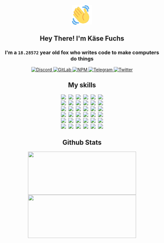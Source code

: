 <div><p align=center><img src=./resources/images/wave.gif width=64px height=64px></p><h2 align=center>Hey There! I'm Käse Fuchs</h2><h3 align=center>I'm a <code>18.28572</code> year old fox who writes code to make computers do things</h3><p align=center><a href=https://discord.com/users/507526681125322772><img alt=Discord src="https://img.shields.io/badge/Discord-5865F2?logo=discord&logoColor=white&style=flat-square#7b16e12af2c98d529d6f57dabe4bd031"> </a><a href=https://gitlab.com/kasefuchs><img alt=GitLab src="https://img.shields.io/badge/GitLab-330F63?logo=gitlab&logoColor=white&style=flat-square#7b16e12af2c98d529d6f57dabe4bd031"> </a><a href=https://npmjs.com/~kasefuchs><img alt=NPM src="https://img.shields.io/badge/NPM-CB3837?logo=npm&logoColor=white&style=flat-square#7b16e12af2c98d529d6f57dabe4bd031"> </a><a href=https://t.me/kasefuchs><img alt=Telegram src="https://img.shields.io/badge/Telegram-2CA5E0?logo=telegram&logoColor=white&style=flat-square#7b16e12af2c98d529d6f57dabe4bd031"> </a><a href=https://twitter.com/kasefuchs><img alt=Twitter src="https://img.shields.io/badge/Twitter-1DA1F2?logo=twitter&logoColor=white&style=flat-square#7b16e12af2c98d529d6f57dabe4bd031"></a></p><h2 align=center>My skills</h2><p align=center><a href=https://aws.amazon.com/ ><picture><source srcset="https://skillicons.dev/icons?i=aws&theme=dark#7b16e12af2c98d529d6f57dabe4bd031" media="(prefers-color-scheme: dark)"><source srcset="https://skillicons.dev/icons?i=aws&theme=light#7b16e12af2c98d529d6f57dabe4bd031" media="(prefers-color-scheme: light), (prefers-color-scheme: no-preference)"><img src="https://skillicons.dev/icons?i=aws&theme=light#7b16e12af2c98d529d6f57dabe4bd031"></picture></a>&nbsp;&nbsp;<a href=https://en.wikipedia.org/wiki/Bash_(Unix_shell)><picture><source srcset="https://skillicons.dev/icons?i=bash&theme=dark#7b16e12af2c98d529d6f57dabe4bd031" media="(prefers-color-scheme: dark)"><source srcset="https://skillicons.dev/icons?i=bash&theme=light#7b16e12af2c98d529d6f57dabe4bd031" media="(prefers-color-scheme: light), (prefers-color-scheme: no-preference)"><img src="https://skillicons.dev/icons?i=bash&theme=light#7b16e12af2c98d529d6f57dabe4bd031"></picture></a>&nbsp;&nbsp;<a href=https://discord.com/developers/docs><picture><source srcset="https://skillicons.dev/icons?i=bots&theme=dark#7b16e12af2c98d529d6f57dabe4bd031" media="(prefers-color-scheme: dark)"><source srcset="https://skillicons.dev/icons?i=bots&theme=light#7b16e12af2c98d529d6f57dabe4bd031" media="(prefers-color-scheme: light), (prefers-color-scheme: no-preference)"><img src="https://skillicons.dev/icons?i=bots&theme=light#7b16e12af2c98d529d6f57dabe4bd031"></picture></a>&nbsp;&nbsp;<a href=https://www.cloudflare.com/ ><picture><source srcset="https://skillicons.dev/icons?i=cloudflare&theme=dark#7b16e12af2c98d529d6f57dabe4bd031" media="(prefers-color-scheme: dark)"><source srcset="https://skillicons.dev/icons?i=cloudflare&theme=light#7b16e12af2c98d529d6f57dabe4bd031" media="(prefers-color-scheme: light), (prefers-color-scheme: no-preference)"><img src="https://skillicons.dev/icons?i=cloudflare&theme=light#7b16e12af2c98d529d6f57dabe4bd031"></picture></a>&nbsp;&nbsp;<a href=https://en.wikipedia.org/wiki/CSS><picture><source srcset="https://skillicons.dev/icons?i=css&theme=dark#7b16e12af2c98d529d6f57dabe4bd031" media="(prefers-color-scheme: dark)"><source srcset="https://skillicons.dev/icons?i=css&theme=light#7b16e12af2c98d529d6f57dabe4bd031" media="(prefers-color-scheme: light), (prefers-color-scheme: no-preference)"><img src="https://skillicons.dev/icons?i=css&theme=light#7b16e12af2c98d529d6f57dabe4bd031"></picture></a>&nbsp;&nbsp;<a href=https://www.docker.com/ ><picture><source srcset="https://skillicons.dev/icons?i=docker&theme=dark#7b16e12af2c98d529d6f57dabe4bd031" media="(prefers-color-scheme: dark)"><source srcset="https://skillicons.dev/icons?i=docker&theme=light#7b16e12af2c98d529d6f57dabe4bd031" media="(prefers-color-scheme: light), (prefers-color-scheme: no-preference)"><img src="https://skillicons.dev/icons?i=docker&theme=light#7b16e12af2c98d529d6f57dabe4bd031"></picture></a><br><a href=https://www.electronjs.org/ ><picture><source srcset="https://skillicons.dev/icons?i=electron&theme=dark#7b16e12af2c98d529d6f57dabe4bd031" media="(prefers-color-scheme: dark)"><source srcset="https://skillicons.dev/icons?i=electron&theme=light#7b16e12af2c98d529d6f57dabe4bd031" media="(prefers-color-scheme: light), (prefers-color-scheme: no-preference)"><img src="https://skillicons.dev/icons?i=electron&theme=light#7b16e12af2c98d529d6f57dabe4bd031"></picture></a>&nbsp;&nbsp;<a href=https://expressjs.com/ ><picture><source srcset="https://skillicons.dev/icons?i=express&theme=dark#7b16e12af2c98d529d6f57dabe4bd031" media="(prefers-color-scheme: dark)"><source srcset="https://skillicons.dev/icons?i=express&theme=light#7b16e12af2c98d529d6f57dabe4bd031" media="(prefers-color-scheme: light), (prefers-color-scheme: no-preference)"><img src="https://skillicons.dev/icons?i=express&theme=light#7b16e12af2c98d529d6f57dabe4bd031"></picture></a>&nbsp;&nbsp;<a href=https://www.figma.com/ ><picture><source srcset="https://skillicons.dev/icons?i=figma&theme=dark#7b16e12af2c98d529d6f57dabe4bd031" media="(prefers-color-scheme: dark)"><source srcset="https://skillicons.dev/icons?i=figma&theme=light#7b16e12af2c98d529d6f57dabe4bd031" media="(prefers-color-scheme: light), (prefers-color-scheme: no-preference)"><img src="https://skillicons.dev/icons?i=figma&theme=light#7b16e12af2c98d529d6f57dabe4bd031"></picture></a>&nbsp;&nbsp;<a href=https://firebase.google.com/ ><picture><source srcset="https://skillicons.dev/icons?i=firebase&theme=dark#7b16e12af2c98d529d6f57dabe4bd031" media="(prefers-color-scheme: dark)"><source srcset="https://skillicons.dev/icons?i=firebase&theme=light#7b16e12af2c98d529d6f57dabe4bd031" media="(prefers-color-scheme: light), (prefers-color-scheme: no-preference)"><img src="https://skillicons.dev/icons?i=firebase&theme=light#7b16e12af2c98d529d6f57dabe4bd031"></picture></a>&nbsp;&nbsp;<a href=https://flask.palletsprojects.com/ ><picture><source srcset="https://skillicons.dev/icons?i=flask&theme=dark#7b16e12af2c98d529d6f57dabe4bd031" media="(prefers-color-scheme: dark)"><source srcset="https://skillicons.dev/icons?i=flask&theme=light#7b16e12af2c98d529d6f57dabe4bd031" media="(prefers-color-scheme: light), (prefers-color-scheme: no-preference)"><img src="https://skillicons.dev/icons?i=flask&theme=light#7b16e12af2c98d529d6f57dabe4bd031"></picture></a>&nbsp;&nbsp;<a href=https://cloud.google.com/ ><picture><source srcset="https://skillicons.dev/icons?i=gcp&theme=dark#7b16e12af2c98d529d6f57dabe4bd031" media="(prefers-color-scheme: dark)"><source srcset="https://skillicons.dev/icons?i=gcp&theme=light#7b16e12af2c98d529d6f57dabe4bd031" media="(prefers-color-scheme: light), (prefers-color-scheme: no-preference)"><img src="https://skillicons.dev/icons?i=gcp&theme=light#7b16e12af2c98d529d6f57dabe4bd031"></picture></a><br><a href=https://git-scm.com/ ><picture><source srcset="https://skillicons.dev/icons?i=git&theme=dark#7b16e12af2c98d529d6f57dabe4bd031" media="(prefers-color-scheme: dark)"><source srcset="https://skillicons.dev/icons?i=git&theme=light#7b16e12af2c98d529d6f57dabe4bd031" media="(prefers-color-scheme: light), (prefers-color-scheme: no-preference)"><img src="https://skillicons.dev/icons?i=git&theme=light#7b16e12af2c98d529d6f57dabe4bd031"></picture></a>&nbsp;&nbsp;<a href=https://github.com/ ><picture><source srcset="https://skillicons.dev/icons?i=github&theme=dark#7b16e12af2c98d529d6f57dabe4bd031" media="(prefers-color-scheme: dark)"><source srcset="https://skillicons.dev/icons?i=github&theme=light#7b16e12af2c98d529d6f57dabe4bd031" media="(prefers-color-scheme: light), (prefers-color-scheme: no-preference)"><img src="https://skillicons.dev/icons?i=github&theme=light#7b16e12af2c98d529d6f57dabe4bd031"></picture></a>&nbsp;&nbsp;<a href=https://gitlab.com/ ><picture><source srcset="https://skillicons.dev/icons?i=gitlab&theme=dark#7b16e12af2c98d529d6f57dabe4bd031" media="(prefers-color-scheme: dark)"><source srcset="https://skillicons.dev/icons?i=gitlab&theme=light#7b16e12af2c98d529d6f57dabe4bd031" media="(prefers-color-scheme: light), (prefers-color-scheme: no-preference)"><img src="https://skillicons.dev/icons?i=gitlab&theme=light#7b16e12af2c98d529d6f57dabe4bd031"></picture></a>&nbsp;&nbsp;<a href=https://www.heroku.com/ ><picture><source srcset="https://skillicons.dev/icons?i=heroku&theme=dark#7b16e12af2c98d529d6f57dabe4bd031" media="(prefers-color-scheme: dark)"><source srcset="https://skillicons.dev/icons?i=heroku&theme=light#7b16e12af2c98d529d6f57dabe4bd031" media="(prefers-color-scheme: light), (prefers-color-scheme: no-preference)"><img src="https://skillicons.dev/icons?i=heroku&theme=light#7b16e12af2c98d529d6f57dabe4bd031"></picture></a>&nbsp;&nbsp;<a href=https://en.wikipedia.org/wiki/HTML><picture><source srcset="https://skillicons.dev/icons?i=html&theme=dark#7b16e12af2c98d529d6f57dabe4bd031" media="(prefers-color-scheme: dark)"><source srcset="https://skillicons.dev/icons?i=html&theme=light#7b16e12af2c98d529d6f57dabe4bd031" media="(prefers-color-scheme: light), (prefers-color-scheme: no-preference)"><img src="https://skillicons.dev/icons?i=html&theme=light#7b16e12af2c98d529d6f57dabe4bd031"></picture></a>&nbsp;&nbsp;<a href=https://en.wikipedia.org/wiki/JavaScript><picture><source srcset="https://skillicons.dev/icons?i=js&theme=dark#7b16e12af2c98d529d6f57dabe4bd031" media="(prefers-color-scheme: dark)"><source srcset="https://skillicons.dev/icons?i=js&theme=light#7b16e12af2c98d529d6f57dabe4bd031" media="(prefers-color-scheme: light), (prefers-color-scheme: no-preference)"><img src="https://skillicons.dev/icons?i=js&theme=light#7b16e12af2c98d529d6f57dabe4bd031"></picture></a><br><a href=https://en.wikipedia.org/wiki/Linux><picture><source srcset="https://skillicons.dev/icons?i=linux&theme=dark#7b16e12af2c98d529d6f57dabe4bd031" media="(prefers-color-scheme: dark)"><source srcset="https://skillicons.dev/icons?i=linux&theme=light#7b16e12af2c98d529d6f57dabe4bd031" media="(prefers-color-scheme: light), (prefers-color-scheme: no-preference)"><img src="https://skillicons.dev/icons?i=linux&theme=light#7b16e12af2c98d529d6f57dabe4bd031"></picture></a>&nbsp;&nbsp;<a href=https://mui.com/ ><picture><source srcset="https://skillicons.dev/icons?i=materialui&theme=dark#7b16e12af2c98d529d6f57dabe4bd031" media="(prefers-color-scheme: dark)"><source srcset="https://skillicons.dev/icons?i=materialui&theme=light#7b16e12af2c98d529d6f57dabe4bd031" media="(prefers-color-scheme: light), (prefers-color-scheme: no-preference)"><img src="https://skillicons.dev/icons?i=materialui&theme=light#7b16e12af2c98d529d6f57dabe4bd031"></picture></a>&nbsp;&nbsp;<a href=https://en.wikipedia.org/wiki/Markdown><picture><source srcset="https://skillicons.dev/icons?i=md&theme=dark#7b16e12af2c98d529d6f57dabe4bd031" media="(prefers-color-scheme: dark)"><source srcset="https://skillicons.dev/icons?i=md&theme=light#7b16e12af2c98d529d6f57dabe4bd031" media="(prefers-color-scheme: light), (prefers-color-scheme: no-preference)"><img src="https://skillicons.dev/icons?i=md&theme=light#7b16e12af2c98d529d6f57dabe4bd031"></picture></a>&nbsp;&nbsp;<a href=https://www.mongodb.com/ ><picture><source srcset="https://skillicons.dev/icons?i=mongodb&theme=dark#7b16e12af2c98d529d6f57dabe4bd031" media="(prefers-color-scheme: dark)"><source srcset="https://skillicons.dev/icons?i=mongodb&theme=light#7b16e12af2c98d529d6f57dabe4bd031" media="(prefers-color-scheme: light), (prefers-color-scheme: no-preference)"><img src="https://skillicons.dev/icons?i=mongodb&theme=light#7b16e12af2c98d529d6f57dabe4bd031"></picture></a>&nbsp;&nbsp;<a href=https://www.mysql.com/ ><picture><source srcset="https://skillicons.dev/icons?i=mysql&theme=dark#7b16e12af2c98d529d6f57dabe4bd031" media="(prefers-color-scheme: dark)"><source srcset="https://skillicons.dev/icons?i=mysql&theme=light#7b16e12af2c98d529d6f57dabe4bd031" media="(prefers-color-scheme: light), (prefers-color-scheme: no-preference)"><img src="https://skillicons.dev/icons?i=mysql&theme=light#7b16e12af2c98d529d6f57dabe4bd031"></picture></a>&nbsp;&nbsp;<a href=https://nextjs.org/ ><picture><source srcset="https://skillicons.dev/icons?i=nextjs&theme=dark#7b16e12af2c98d529d6f57dabe4bd031" media="(prefers-color-scheme: dark)"><source srcset="https://skillicons.dev/icons?i=nextjs&theme=light#7b16e12af2c98d529d6f57dabe4bd031" media="(prefers-color-scheme: light), (prefers-color-scheme: no-preference)"><img src="https://skillicons.dev/icons?i=nextjs&theme=light#7b16e12af2c98d529d6f57dabe4bd031"></picture></a><br><a href=https://nodejs.org/en/ ><picture><source srcset="https://skillicons.dev/icons?i=nodejs&theme=dark#7b16e12af2c98d529d6f57dabe4bd031" media="(prefers-color-scheme: dark)"><source srcset="https://skillicons.dev/icons?i=nodejs&theme=light#7b16e12af2c98d529d6f57dabe4bd031" media="(prefers-color-scheme: light), (prefers-color-scheme: no-preference)"><img src="https://skillicons.dev/icons?i=nodejs&theme=light#7b16e12af2c98d529d6f57dabe4bd031"></picture></a>&nbsp;&nbsp;<a href=https://www.postgresql.org/ ><picture><source srcset="https://skillicons.dev/icons?i=postgres&theme=dark#7b16e12af2c98d529d6f57dabe4bd031" media="(prefers-color-scheme: dark)"><source srcset="https://skillicons.dev/icons?i=postgres&theme=light#7b16e12af2c98d529d6f57dabe4bd031" media="(prefers-color-scheme: light), (prefers-color-scheme: no-preference)"><img src="https://skillicons.dev/icons?i=postgres&theme=light#7b16e12af2c98d529d6f57dabe4bd031"></picture></a>&nbsp;&nbsp;<a href=https://learn.microsoft.com/en-us/powershell/ ><picture><source srcset="https://skillicons.dev/icons?i=powershell&theme=dark#7b16e12af2c98d529d6f57dabe4bd031" media="(prefers-color-scheme: dark)"><source srcset="https://skillicons.dev/icons?i=powershell&theme=light#7b16e12af2c98d529d6f57dabe4bd031" media="(prefers-color-scheme: light), (prefers-color-scheme: no-preference)"><img src="https://skillicons.dev/icons?i=powershell&theme=light#7b16e12af2c98d529d6f57dabe4bd031"></picture></a>&nbsp;&nbsp;<a href=https://www.python.org/ ><picture><source srcset="https://skillicons.dev/icons?i=py&theme=dark#7b16e12af2c98d529d6f57dabe4bd031" media="(prefers-color-scheme: dark)"><source srcset="https://skillicons.dev/icons?i=py&theme=light#7b16e12af2c98d529d6f57dabe4bd031" media="(prefers-color-scheme: light), (prefers-color-scheme: no-preference)"><img src="https://skillicons.dev/icons?i=py&theme=light#7b16e12af2c98d529d6f57dabe4bd031"></picture></a>&nbsp;&nbsp;<a href=https://www.raspberrypi.org/ ><picture><source srcset="https://skillicons.dev/icons?i=raspberrypi&theme=dark#7b16e12af2c98d529d6f57dabe4bd031" media="(prefers-color-scheme: dark)"><source srcset="https://skillicons.dev/icons?i=raspberrypi&theme=light#7b16e12af2c98d529d6f57dabe4bd031" media="(prefers-color-scheme: light), (prefers-color-scheme: no-preference)"><img src="https://skillicons.dev/icons?i=raspberrypi&theme=light#7b16e12af2c98d529d6f57dabe4bd031"></picture></a>&nbsp;&nbsp;<a href=https://reactjs.org/ ><picture><source srcset="https://skillicons.dev/icons?i=react&theme=dark#7b16e12af2c98d529d6f57dabe4bd031" media="(prefers-color-scheme: dark)"><source srcset="https://skillicons.dev/icons?i=react&theme=light#7b16e12af2c98d529d6f57dabe4bd031" media="(prefers-color-scheme: light), (prefers-color-scheme: no-preference)"><img src="https://skillicons.dev/icons?i=react&theme=light#7b16e12af2c98d529d6f57dabe4bd031"></picture></a><br><a href=https://redux.js.org/ ><picture><source srcset="https://skillicons.dev/icons?i=redux&theme=dark#7b16e12af2c98d529d6f57dabe4bd031" media="(prefers-color-scheme: dark)"><source srcset="https://skillicons.dev/icons?i=redux&theme=light#7b16e12af2c98d529d6f57dabe4bd031" media="(prefers-color-scheme: light), (prefers-color-scheme: no-preference)"><img src="https://skillicons.dev/icons?i=redux&theme=light#7b16e12af2c98d529d6f57dabe4bd031"></picture></a>&nbsp;&nbsp;<a href=https://en.wikipedia.org/wiki/Regular_expression><picture><source srcset="https://skillicons.dev/icons?i=regex&theme=dark#7b16e12af2c98d529d6f57dabe4bd031" media="(prefers-color-scheme: dark)"><source srcset="https://skillicons.dev/icons?i=regex&theme=light#7b16e12af2c98d529d6f57dabe4bd031" media="(prefers-color-scheme: light), (prefers-color-scheme: no-preference)"><img src="https://skillicons.dev/icons?i=regex&theme=light#7b16e12af2c98d529d6f57dabe4bd031"></picture></a>&nbsp;&nbsp;<a href=https://en.wikipedia.org/wiki/Sass_(stylesheet_language)><picture><source srcset="https://skillicons.dev/icons?i=sass&theme=dark#7b16e12af2c98d529d6f57dabe4bd031" media="(prefers-color-scheme: dark)"><source srcset="https://skillicons.dev/icons?i=sass&theme=light#7b16e12af2c98d529d6f57dabe4bd031" media="(prefers-color-scheme: light), (prefers-color-scheme: no-preference)"><img src="https://skillicons.dev/icons?i=sass&theme=light#7b16e12af2c98d529d6f57dabe4bd031"></picture></a>&nbsp;&nbsp;<a href=https://www.typescriptlang.org/ ><picture><source srcset="https://skillicons.dev/icons?i=ts&theme=dark#7b16e12af2c98d529d6f57dabe4bd031" media="(prefers-color-scheme: dark)"><source srcset="https://skillicons.dev/icons?i=ts&theme=light#7b16e12af2c98d529d6f57dabe4bd031" media="(prefers-color-scheme: light), (prefers-color-scheme: no-preference)"><img src="https://skillicons.dev/icons?i=ts&theme=light#7b16e12af2c98d529d6f57dabe4bd031"></picture></a>&nbsp;&nbsp;<a href=https://unity.com/ ><picture><source srcset="https://skillicons.dev/icons?i=unity&theme=dark#7b16e12af2c98d529d6f57dabe4bd031" media="(prefers-color-scheme: dark)"><source srcset="https://skillicons.dev/icons?i=unity&theme=light#7b16e12af2c98d529d6f57dabe4bd031" media="(prefers-color-scheme: light), (prefers-color-scheme: no-preference)"><img src="https://skillicons.dev/icons?i=unity&theme=light#7b16e12af2c98d529d6f57dabe4bd031"></picture></a>&nbsp;&nbsp;<a href=https://workers.cloudflare.com/ ><picture><source srcset="https://skillicons.dev/icons?i=workers&theme=dark#7b16e12af2c98d529d6f57dabe4bd031" media="(prefers-color-scheme: dark)"><source srcset="https://skillicons.dev/icons?i=workers&theme=light#7b16e12af2c98d529d6f57dabe4bd031" media="(prefers-color-scheme: light), (prefers-color-scheme: no-preference)"><img src="https://skillicons.dev/icons?i=workers&theme=light#7b16e12af2c98d529d6f57dabe4bd031"></picture></a><br></p><h2 align=center>Github Stats</h2><p align=center><picture><source srcset="https://github-readme-stats-kasefuchs.vercel.app/api/?count_private=true&hide_border=true&hide_rank=true&line_height=20&hide_title=true&username=Kasefuchs&theme=dark#7b16e12af2c98d529d6f57dabe4bd031" media="(prefers-color-scheme: dark)"><source srcset="https://github-readme-stats-kasefuchs.vercel.app/api/?count_private=true&hide_border=true&hide_rank=true&line_height=20&hide_title=true&username=Kasefuchs&theme=light#7b16e12af2c98d529d6f57dabe4bd031" media="(prefers-color-scheme: light), (prefers-color-scheme: no-preference)"><img align=middle width=350 height=140 src="https://github-readme-stats-kasefuchs.vercel.app/api/?count_private=true&hide_border=true&hide_rank=true&line_height=20&hide_title=true&username=Kasefuchs&theme=light#7b16e12af2c98d529d6f57dabe4bd031"></picture><picture><source srcset="https://github-readme-stats-kasefuchs.vercel.app/api/top-langs/?count_private=true&hide_border=true&layout=compact&username=Kasefuchs&theme=dark#7b16e12af2c98d529d6f57dabe4bd031" media="(prefers-color-scheme: dark)"><source srcset="https://github-readme-stats-kasefuchs.vercel.app/api/top-langs/?count_private=true&hide_border=true&layout=compact&username=Kasefuchs&theme=light#7b16e12af2c98d529d6f57dabe4bd031" media="(prefers-color-scheme: light), (prefers-color-scheme: no-preference)"><img align=middle width=350 height=140 src="https://github-readme-stats-kasefuchs.vercel.app/api/top-langs/?count_private=true&hide_border=true&layout=compact&username=Kasefuchs&theme=light#7b16e12af2c98d529d6f57dabe4bd031"></picture></p><img src="https://hit.yhype.me/github/profile?user_id=64592097#7b16e12af2c98d529d6f57dabe4bd031" alt=""></div>